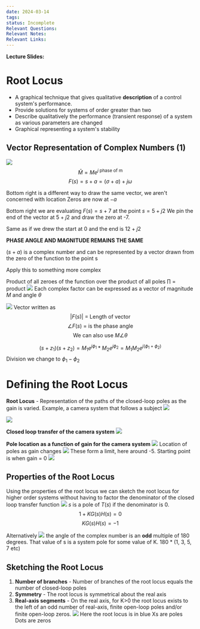 ```yaml
---
date: 2024-03-14
tags: 
status: Incomplete
Relevant Questions: 
Relevant Notes: 
Relevant Links:
---
```

**Lecture Slides:**

# Root Locus
- A graphical technique that gives qualitative **description** of a control system's performance.
- Provide solutions for systems of order greater than two
- Describe qualitatively the performance (transient response) of a system as various parameters are changed
- Graphical representing a system's stability

## Vector Representation of Complex Numbers (1)

![](Attachments/Pasted%20image%2020240314194050.png)
$$\bar{M} = Me^{j \text{ phase of m}}$$
$$F(s) = s  + a  = (\sigma + a) + j \omega $$

Bottom right is a different way to draw the same vector, we aren't concerned with location
Zeros are now at $- a$

Bottom right we are evaluating $F(s) = s + 7$ at the point $s = 5  + j2$
We pin the end of the vector at $5+j2$ and draw the zero at -7.

Same as if we drew the start at 0 and the end is $12+j2$


**PHASE ANGLE AND MAGNITUDE REMAINS THE SAME**

$(s+a)$ is a complex number and can be represented by a vector drawn from the zero of the function to the point s


Apply this to something more complex

Product of all zeroes of the function over the product of all poles $\prod$  = product
![](Attachments/Pasted%20image%2020240314201621.png)
Each complex factor can be expressed as a vector of magnitude $M$ and angle $\theta$

![](Attachments/Pasted%20image%2020240314194910.png)
Vector written as
$$|F(s)|  \text{  = Length of vector}$$
$$\angle F(s) \text{ = is the phase angle}$$
$$\text{ We can also use } M\angle \theta$$

$$(s+z_{1})(s+z_{2})= M_{1} e^{j \phi_{1}}*M_{2}e^{j \phi _{2}} = M_{1} M_{2} e^{j(\phi_{1}+\phi_{2})}$$
Division we change to $\phi_{1}-\phi_{2}$


# Defining the Root Locus
**Root Locus** - Representation of the paths of the closed-loop poles as the gain is varied.
Example, a camera system that follows a subject
![](Attachments/Pasted%20image%2020240314195125.png)

![](Attachments/Pasted%20image%2020240314195211.png)

**Closed loop transfer of the camera system**
![](Attachments/Pasted%20image%2020240314195238.png)

**Pole location as a function of gain for the camera system**
![](Attachments/Pasted%20image%2020240314195931.png)
Location of poles as gain changes
![](Attachments/Pasted%20image%2020240314195942.png)
These form a limit, here around -5.
Starting point is when gain = 0
![](Attachments/Pasted%20image%2020240314203334.png)

## Properties of the Root Locus
Using the properties of the root locus we can sketch the root locus for higher order systems without having to factor the denominator of the closed loop transfer function
![](Attachments/Pasted%20image%2020240314204403.png)
$s_{}$ is a pole of $T(s)$ if the denominator is 0.
$$1 + KG(s)H(s) = 0$$
$$KG(s)H(s) = -1$$

Alternatively
![](Attachments/Pasted%20image%2020240314205001.png)
the angle of the complex number is an **odd** multiple of 180 degrees. That value of s is a system pole for some value of K.
180 * (1, 3, 5, 7 etc)

## Sketching the Root Locus
1. **Number of branches** - Number of branches of the root locus equals the number of closed-loop poles
2. **Symmetry** - The root locus is symmetrical about the real axis
3. **Real-axis segments** - On the real axis, for K>0 the root locus exists to the left of an odd number of real-axis, finite open-loop poles and/or finite open-loop zeros.
![](Attachments/Pasted%20image%2020240314205629.png)
Here the root locus is in blue
Xs are poles
Dots are zeros